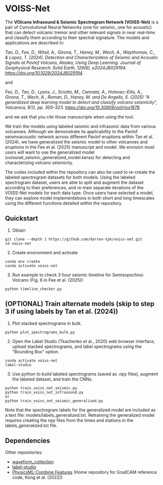 VOISS-Net
============

The **VOlcano Infrasound & Seismic Spectrogram Network (VOISS-Net)** is a pair of Convolutional Neural Networks (one for seismic, one for acoustic) that can detect volcanic tremor and other relevant signals in near real-time and classify them according to their spectral signature. The models and applications are described in: 

*Tan, D., Fee, D., Witsil, A., Girona, T., Haney, M., Wech, A., Waythomas, C., & Lopez, T. (2024). Detection and Characterization of Seismic and Acoustic Signals at Pavlof Volcano, Alaska, Using Deep Learning. Journal of Geophysical Research: Solid Earth, 129(6), e2024JB029194. https://doi.org/10.1029/2024JB029194.*

and

*Fee, D., Tan, D., Lyons, J., Sciotto, M., Cannata, A., Hotovec-Ellis, A., Girona, T., Wech, A., Roman, D., Haney, M. and De Angelis, S. (2025) “A generalized deep learning model to detect and classify volcano seismicity”, Volcanica, 8(1), pp. 305–323. https://doi.org/10.30909/vol/rjss1878.*

and we ask that you cite those manuscripts when using the tool.

We train the models using labeled seismic and infrasonic data from various volcanoes. Although we demonstrate its applicability to the Pavlof seismoacoustic network across different Pavlof eruptions within Tan et al. (2024), we have generalized the seismic model to other volcanoes and eruptions in the Fee et al. (2025) manuscript and model. We envision most users will want to use the generalized model (voissnet_seismic_generalized_model.keras) for detecting and characterizing volcano seismicity.

The codes included within the repository can also be used to re-create the labeled spectrogram datasets for both models. Using the labeled spectrogram dataset, users are able to split and augment the dataset according to their preferences, and re-train separate iterations of the VOISS-Net models for each data type. Once users have selected a model, they can explore model implementations in both short and long timescales using the different functions detailed within the repository. 


Quickstart
----------

1. Obtain

```
git clone --depth 1 https://github.com/darren-tpk/voiss-net.git
cd voiss-net
```

2. Create environment and activate

```
conda env create
conda activate voiss-net
```

3. Run example to check 3 hour seismic timeline for Semisopochnoi Volcano (Fig. 6 in Fee et al. (2025))

```
python timeline_checker.py
```

(OPTIONAL) Train alternate models (skip to step 3 if using labels by Tan et al. (2024))
----------

1. Plot stacked spectrograms in bulk.

```
python plot_spectrograms_bulk.py
```

2. Open the Label Studio (Tkachenko et al., 2020) web browser interface, upload stacked spectrograms, and label spectrograms using the "Bounding Box" option.

```
conda activate voiss-net
label-studio
```

3. Use python to build labeled spectrograms (saved as .npy files), augment the labeled dataset, and train the CNNs. 

```
python train_voiss_net_seismic.py
python train_voiss_net_infrasound.py
or
python train_voiss_net_seismic_generalized.py
```

Note that the spectrogram labels for the generalized model are included as a text file: models/labels_generalized.txt. Retraining the generalized model requires creating the npy files from the times and stations in the labels_generalized.txt file.

Dependencies
------------

Other repositories:
* [waveform_collection](https://github.com/uafgeotools/waveform_collection)
* [label-studio](https://github.com/HumanSignal/label-studio)
* [PhysicsML-Combine Features](https://github.com/qingkaikong/PhysicsML-CombineFeatures/) (Home repository for GradCAM reference code, Kong et al. (2022))
